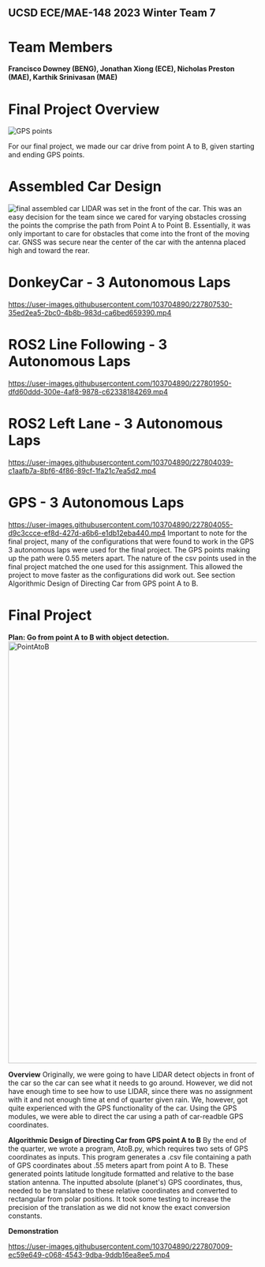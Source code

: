 ## UCSD ECE/MAE-148 2023 Winter Team 7

# Team Members
**Francisco Downey (BENG), Jonathan Xiong (ECE), Nicholas Preston (MAE), Karthik Srinivasan (MAE)**

# Final Project Overview
![GPS points](https://user-images.githubusercontent.com/103704890/227807683-064f8b95-401a-4239-9933-644017986b55.png)

For our final project, we made our car drive from point A to B, given starting and ending GPS points. 

# Assembled Car Design
![final assembled car](https://user-images.githubusercontent.com/103704890/227806766-31cf95f4-d0e6-4ada-861e-9daa5a33eac2.jpg)
LIDAR was set in the front of the car. This was an easy decision for the team since we cared for varying obstacles crossing the points the comprise the path from Point A to Point B. Essentially, it was only important to care for obstacles that come into the front of the moving car. GNSS was secure near the center of the car with the antenna placed high and toward the rear.

# DonkeyCar - 3 Autonomous Laps
https://user-images.githubusercontent.com/103704890/227807530-35ed2ea5-2bc0-4b8b-983d-ca6bed659390.mp4

# ROS2 Line Following - 3 Autonomous Laps
https://user-images.githubusercontent.com/103704890/227801950-dfd60ddd-300e-4af8-9878-c62338184269.mp4

# ROS2 Left Lane - 3 Autonomous Laps
https://user-images.githubusercontent.com/103704890/227804039-c1aafb7a-8bf6-4f86-89cf-1fa21c7ea5d2.mp4

# GPS - 3 Autonomous Laps
https://user-images.githubusercontent.com/103704890/227804055-d9c3ccce-ef8d-427d-a6b6-e1db12eba440.mp4
Important to note for the final project, many of the configurations that were found to work in the GPS 3 autonomous laps were used for the final project. The GPS points making up the path were 0.55 meters apart. The nature of the csv points used in the final project matched the one used for this assignment. This allowed the project to move faster as the configurations did work out. See section Algorithmic Design of Directing Car from GPS point A to B.

# Final Project
**Plan: Go from point A to B with object detection.**
<img width="854" alt="PointAtoB" src="https://user-images.githubusercontent.com/103704890/227807817-2b348d11-a5f9-4646-9f11-02e7379b1f43.png">

**Overview**
Originally, we were going to have LIDAR detect objects in front of the car so the car can see what it needs to go around. However, we did not have enough time to see how to use LIDAR, since there was no assignment with it and not enough time at end of quarter given rain. We, however, got quite experienced with the GPS functionality of the car. Using the GPS modules, we were able to direct the car using a path of car-readble GPS coordinates.

**Algorithmic Design of Directing Car from GPS point A to B**
By the end of the quarter, we wrote a program, AtoB.py, which requires two sets of GPS coordinates as inputs. This program generates a .csv file containing a path of GPS coordinates about .55 meters apart from point A to B. These generated points latitude longitude formatted and relative to the base station antenna. The inputted absolute (planet's) GPS coordinates, thus, needed to be translated to these relative coordinates and converted to rectangular from polar positions. It took some testing to increase the precision of the translation as we did not know the exact conversion constants.

**Demonstration**

https://user-images.githubusercontent.com/103704890/227807009-ec59e649-c068-4543-9dba-9ddb16ea8ee5.mp4



